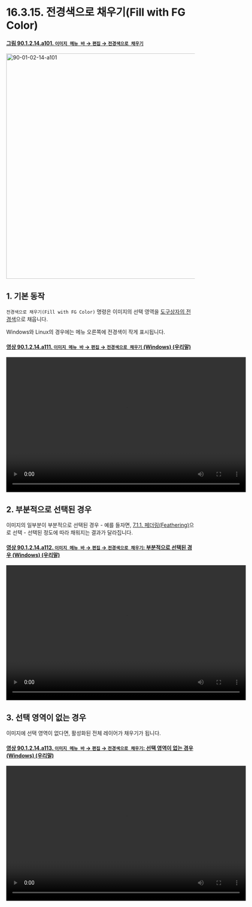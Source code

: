 # 16.3.15. 전경색으로 채우기(Fill with FG Color)

<a id="90-01-02-14-a101"></a>

#### [그림 90.1.2.14.a101. `이미지 메뉴 바` → `편집` → `전경색으로 채우기`](./90-01-02-14-fill_with_fg_color.md#90-01-02-14-a101)
<img width="980" height="601" alt="90-01-02-14-a101" src="https://github.com/user-attachments/assets/2cd3763f-5f04-4729-a66b-b4df9f6410f6" />

<a id="16-03-15-s1"></a>

## 1. 기본 동작
`전경색으로 채우기(Fill with FG Color)` 명령은 이미지의 선택 영역을 [도구상자의 전경색](./19-glossaryx-foreground_color.md)으로 채웁니다.

Windows와 Linux의 경우에는 메뉴 오른쪽에 전경색이 작게 표시됩니다.

<a id="90-01-02-14-a111"></a>

#### [영상 90.1.2.14.a111. `이미지 메뉴 바` → `편집` → `전경색으로 채우기` (Windows) (우리말)](./90-01-02-14-fill_with_fg_color.md#90-01-02-14-a111)
<video controls="controls" width="640" height="360" src="https://github.com/user-attachments/assets/35c55dd8-3f0c-4256-a126-7645443e82b5"></video>

<a id="16-03-15-s2"></a>

## 2. 부분적으로 선택된 경우
이미지의 일부분이 부분적으로 선택된 경우 - 예를 들자면, [7.1.1. 페더링(Feathering)](./07-01-01-feathering.md)으로 선택 - 선택된 정도에 따라 채워지는 결과가 달라집니다.

<a id="90-01-02-14-a112"></a>

#### [영상 90.1.2.14.a112. `이미지 메뉴 바` → `편집` → `전경색으로 채우기`: 부분적으로 선택된 경우 (Windows) (우리말)](./90-01-02-14-fill_with_fg_color.md#90-01-02-14-a112)
<video controls="controls" width="640" height="360" src="https://github.com/user-attachments/assets/a5ec29e7-8c25-41d2-9dfe-b83f3761f800"></video>

<a id="16-03-15-s3"></a>

## 3. 선택 영역이 없는 경우
이미지에 선택 영역이 없다면, 활성화된 전체 레이어가 채우기가 됩니다.

<a id="90-01-02-14-a113"></a>

#### [영상 90.1.2.14.a113. `이미지 메뉴 바` → `편집` → `전경색으로 채우기`: 선택 영역이 없는 경우 (Windows) (우리말)](./90-01-02-14-fill_with_fg_color.md#90-01-02-14-a113)
<video controls="controls" width="640" height="360" src="https://github.com/user-attachments/assets/a08d21e9-9336-42e5-b378-5a4ddea9e6a8"></video>